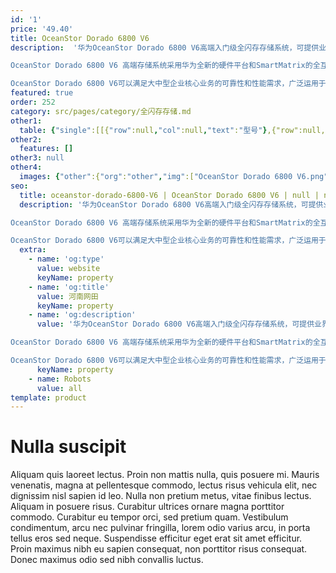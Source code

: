 ```yaml
---
id: '1'
price: '49.40'
title: OceanStor Dorado 6800 V6
description:  '华为OceanStor Dorado 6800 V6高端入门级全闪存存储系统，可提供业界领先的性能，6个9级别的可靠性（99.9999 ％）和智能加速，满足企业核心业务日益提高的数据服务要求。

OceanStor Dorado 6800 V6 高端存储系统采用华为全新的硬件平台和SmartMatrix的全互联架构,在行业内树立了新的可靠性标杆，可容忍8个控制器中的7个发生故障，业务不中断。此外，存储系统还使用FlashLink®智能算法为存储系统加速，支持端到端NVMe体系结构，提供更高IOPS,更低时延的数据存储服务。

OceanStor Dorado 6800 V6可以满足大中型企业核心业务的可靠性和性能需求，广泛运用于政府、金融、运营商、制造等行业。'
featured: true
order: 252
category: src/pages/category/全闪存存储.md
other1: 
  table: {"single":[[{"row":null,"col":null,"text":"型号"},{"row":null,"col":null,"text":"OceanStor Dorado 6800 V6"}],[{"row":null,"col":"2","text":"硬件规格"}],[{"row":null,"col":null,"text":"最大控制器数"},{"row":null,"col":null,"text":"32*"}],[{"row":null,"col":null,"text":"最大缓存（双控，随控制器扩展）"},{"row":null,"col":null,"text":"512GB~32TB"}],[{"row":null,"col":null,"text":"支持的存储协议"},{"row":null,"col":null,"text":"FC, iSCSI, NFS*, CIFS*"}],[{"row":null,"col":null,"text":"前端通道端口类型"},{"row":null,"col":null,"text":"8/16/32 Gbit/s FC/FC-NVMe*, 10/25/40/100 GbE，25 Gb NVMe over RoCE*\n"}],[{"row":null,"col":null,"text":"后端通道端口类型"},{"row":null,"col":null,"text":"100G RDMA/SAS 3.0"}],[{"row":null,"col":null,"text":"最大可热插拔I/O模块数/控制框"},{"row":null,"col":null,"text":"28"}],[{"row":null,"col":null,"text":"最大前端主机接口数/控制框"},{"row":null,"col":null,"text":"96"}],[{"row":null,"col":null,"text":"硬盘类型"},{"row":null,"col":null,"text":"1.92TB/3.84TB/7.68TB/15.36TB* palm-sized NVMe SSD\n\n960GB/1.92TB/3.84TB/7.68TB/15.36TB SAS SSD"}],[{"row":null,"col":null,"text":"支持SCM"},{"row":null,"col":"6","text":"800 GB* SCM"}],[{"row":null,"col":"2","text":"软件规格"}],[{"row":null,"col":null,"text":"RAID 支持"},{"row":null,"col":null,"text":"RAID5，RAID6，RAID10，RAID-TP，跨框RAID"}],[{"row":null,"col":null,"text":"增值软件"},{"row":null,"col":null,"text":"智能在线重删（SmartDedupe）\n智能在线压缩（SmartCompression）\n智能精简配置（SmartThin）\n快照（SAN&NAS）（HyperSnap）\n克隆（SAN&NAS）（HyperClone）\n持续数据保护（SAN&NAS）（HyperCDP）\n智能SCM缓存加速（SmartCache) *\n智能数据分级（SmartTier）*\n智能异构虚拟化（SmartVirtualization）\n智能LUN迁移（SmartMigration）\n智能服务质量控制（SAN&NAS）（SmartQoS）\n阵列双活（SAN&NAS）（HyperMetro）\n内双活（HyperMetro-Inner）\n远程复制（SAN&NAS）（HyperReplication)\n云备份（CloudBackup）\n配额管理（NAS）（SmartQuota）*\n智能多租户（NAS）（SmartMulti-Tenant）*"}],[{"row":null,"col":null,"text":"存储管理软件"},{"row":null,"col":null,"text":"设备管理（DeviceManager）           多路径管理（UltraPath）             远程维护管理（eService）"}]]}
other2:
  features: []
other3: null
other4:
  images: {"other":{"org":"other","img":["OceanStor Dorado 6800 V6.png"]}}
seo:
  title: oceanstor-dorado-6800-V6 | OceanStor Dorado 6800 V6 | null | null | 全闪存存储 | 数据存储
  description: '华为OceanStor Dorado 6800 V6高端入门级全闪存存储系统，可提供业界领先的性能，6个9级别的可靠性（99.9999 ％）和智能加速，满足企业核心业务日益提高的数据服务要求。

OceanStor Dorado 6800 V6 高端存储系统采用华为全新的硬件平台和SmartMatrix的全互联架构,在行业内树立了新的可靠性标杆，可容忍8个控制器中的7个发生故障，业务不中断。此外，存储系统还使用FlashLink®智能算法为存储系统加速，支持端到端NVMe体系结构，提供更高IOPS,更低时延的数据存储服务。

OceanStor Dorado 6800 V6可以满足大中型企业核心业务的可靠性和性能需求，广泛运用于政府、金融、运营商、制造等行业。'
  extra:
    - name: 'og:type'
      value: website
      keyName: property
    - name: 'og:title'
      value: 河南网田
      keyName: property
    - name: 'og:description'
      value: '华为OceanStor Dorado 6800 V6高端入门级全闪存存储系统，可提供业界领先的性能，6个9级别的可靠性（99.9999 ％）和智能加速，满足企业核心业务日益提高的数据服务要求。

OceanStor Dorado 6800 V6 高端存储系统采用华为全新的硬件平台和SmartMatrix的全互联架构,在行业内树立了新的可靠性标杆，可容忍8个控制器中的7个发生故障，业务不中断。此外，存储系统还使用FlashLink®智能算法为存储系统加速，支持端到端NVMe体系结构，提供更高IOPS,更低时延的数据存储服务。

OceanStor Dorado 6800 V6可以满足大中型企业核心业务的可靠性和性能需求，广泛运用于政府、金融、运营商、制造等行业。'
      keyName: property
    - name: Robots
      value: all
template: product
---
```


# Nulla suscipit

Aliquam quis laoreet lectus. Proin non mattis nulla, quis posuere mi. Mauris venenatis, magna at pellentesque commodo, lectus risus vehicula elit, nec dignissim nisl sapien id leo. Nulla non pretium metus, vitae finibus lectus. Aliquam in posuere risus. Curabitur ultrices ornare magna porttitor commodo. Curabitur eu tempor orci, sed pretium quam. Vestibulum condimentum, arcu nec pulvinar fringilla, lorem odio varius arcu, in porta tellus eros sed neque. Suspendisse efficitur eget erat sit amet efficitur. Proin maximus nibh eu sapien consequat, non porttitor risus consequat. Donec maximus odio sed nibh convallis luctus.
